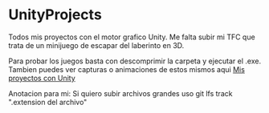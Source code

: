 # UnityProjects
 Todos mis proyectos con el motor grafico Unity. Me falta subir mi TFC que trata de un minijuego de escapar del laberinto en 3D.

 Para probar los juegos basta con descomprimir la carpeta y ejecutar el .exe. Tambien puedes ver capturas o animaciones de estos mismos aqui 
 <a href="https://drive.google.com/drive/folders/1jmDiMwcAn421oNZF-CtbCE2ZCugkvo-C?usp=sharing">Mis proyectos con Unity</a>

 
Anotacion para mi: Si quiero subir archivos grandes uso git lfs track ".extension del archivo"

